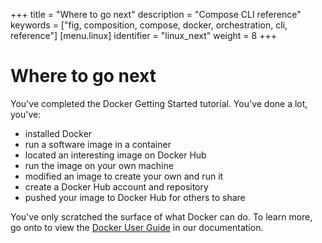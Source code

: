 +++
title = "Where to go next"
description = "Compose CLI reference"
keywords = ["fig, composition, compose, docker, orchestration, cli,  reference"]
[menu.linux]
identifier = "linux_next"
weight = 8
+++

# Where to go next

You've completed the Docker Getting Started tutorial. You've done a lot, you've:

* installed Docker
* run a software image in a container
* located an interesting image on Docker Hub
* run the image on your own machine
* modified an image to create your own and run it
* create a Docker Hub account and repository
* pushed your image to Docker Hub for others to share

You've only scratched the surface of what Docker can do. To learn more, go onto
to view the  [Docker User Guide](http://docs.docker.com) in our documentation.
	
